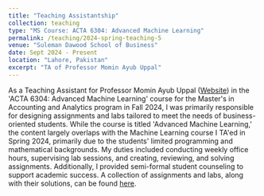 ```yaml
---
title: "Teaching Assistantship"
collection: teaching
type: "MS Course: ACTA 6304: Advanced Machine Learning"
permalink: /teaching/2024-spring-teaching-5
venue: "Suleman Dawood School of Business"
date: Sept 2024 - Present
location: "Lahore, Pakistan"
excerpt: "TA of Professor Momin Ayub Uppal"
---
```


As a Teaching Assistant for Professor Momin Ayub Uppal ([Website](https://lums.edu.pk/lums_employee/2771)) in the 'ACTA 6304: Advanced Machine Learning' course for the Master's in Accounting and Analytics program in Fall 2024, I was primarily responsible for designing assignments and labs tailored to meet the needs of business-oriented students. While the course is titled 'Advanced Machine Learning,' the content largely overlaps with the Machine Learning course I TA'ed in Spring 2024, primarily due to the students' limited programming and mathematical backgrounds. My duties included conducting weekly office hours, supervising lab sessions, and creating, reviewing, and solving assignments. Additionally, I provided semi-formal student counseling to support academic success. A collection of assignments and labs, along with their solutions, can be found [here](https://drive.google.com/drive/folders/1iCXz2kx5Hp5O-m5s9w3PWTWS79jpGCc6?usp=sharing).